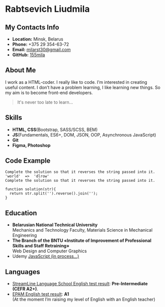 # Rabtsevich Liudmila

## My Contacts Info

- **Location:** Minsk, Belarus
- **Phone:** +375 29 354-63-72
- **Email:** milarst30@gmail.com
- **GitHub:** [155mila](https://github.com/155mila)

## About Me

I work as a HTML-coder. I really like to code. I’m interested in creating useful content. I don’t have a problem learning, I like learning new things. So my aim is to become front-end developers.

> It's never too late to learn...

## Skills

- **HTML, CSS**(Bootstrap, SASS/SCSS, BEM)
- **JS**(Fundamentals, ES6+, DOM, JSON, OOP, Asynchronous JavaScript)
- **Git**
- **Figma, Photoshop**

## Code Example

```
Complete the solution so that it reverses the string passed into it.
'world'  =>  'dlrow'
Complete the solution so that it reverses the string passed into it.

function solution(str){
  return str.split('').reverse().join('');
}
```

## Education

- **Belarusian National Technical University**  
  Mechanics and Technology Faculty, Materials Science in Mechanical Engineering
- **The Branch of the BNTU «Institute of Improvement of Professional Skills and Staff Retraining»**  
  Web Design and Computer Graphics
- Udemy
  [JavaScript (in process…)](https://www.udemy.com/course/javascript_full/)

## Languages

- [StreamLine Language School English test result](https://test.str.by/mod/quiz/view.php?id=1176): **Pre-Intermediate (CEFR A2+)**.
- [EPAM English test result](href=https://examinator.epam.com/Main/PersonalAssignments): **A1**  
  (At the moment I’m raising my level of English with an English teacher)
